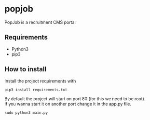 # popjob
PopJob is a recruitment CMS portal  

## Requirements

- Python3
- pip3

## How to install
Install the project requirements with
```
pip3 install requirements.txt
```
By default the project will start on port 80 (for this we need to be root).<br />
If you wanna start it on another port change it in the app.py file.
```
sudo python3 main.py
```
